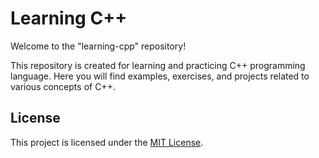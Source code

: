 # Learning C++

Welcome to the "learning-cpp" repository!

This repository is created for learning and practicing C++ programming language. Here you will find examples, exercises, and projects related to various concepts of C++.
## License

This project is licensed under the [MIT License](LICENSE).
  
